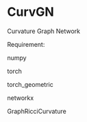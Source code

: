 # CurvGN

Curvature Graph Network

Requirement:

  numpy
  
  torch
  
  torch_geometric
  
  networkx
  
  GraphRicciCurvature
  
